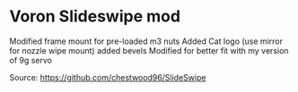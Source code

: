 # Voron Slideswipe mod
Modified frame mount for pre-loaded m3 nuts
Added Cat logo (use mirror for nozzle wipe mount)
added bevels
Modified for better fit with my version of 9g servo

Source:
https://github.com/chestwood96/SlideSwipe